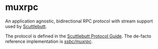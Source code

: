 # muxrpc

An application agnostic, bidirectional RPC protocol with stream support used by
[Scuttlebutt][sb].

The protocol is defined in the [Scuttlebutt Protocol Guide][ssb-prot]. The
de-facto reference implementation is [_ssbc/muxrpc_][ssbc-muxrpc].

[ssb-prot]: https://ssbc.github.io/scuttlebutt-protocol-guide/#rpc-protocol
[ssbc-muxrpc]: https://github.com/ssbc/muxrpc
[sb]: https://scuttlebutt.nz
